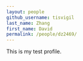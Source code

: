 ```yaml
---
layout: people
github_username: tisvigil
last_name: Zhang
first_name: David 
permalink: /people/dz2469/
---
```


This is my test profile.
